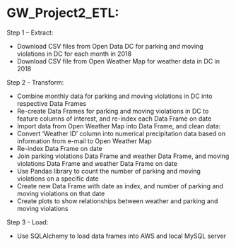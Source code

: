 # GW_Project2_ETL:

Step 1 – Extract:
  * Download CSV files from Open Data DC for parking and moving violations in DC for each month in 2018
  * Download CSV file from Open Weather Map for weather data in DC in 2018
  
Step 2 - Transform:
  * Combine monthly data for parking and moving violations in DC into respective Data Frames
  * Re-create Data Frames for parking and moving violations in DC to feature columns of interest, and re-index each Data Frame    on date
  * Import data from Open Weather Map into Data Frame, and clean data:
  * Convert ‘Weather ID’ column into numerical precipitation data based on information from e-mail to Open Weather Map
  * Re-index Data Frame on date
  * Join parking violations Data Frame and weather Data Frame, and moving violations Data Frame and weather Data Frame on date
  * Use Pandas library to count the number of parking and moving violations on a specific date
  * Create new Data Frame with date as index, and number of parking and moving violations on that date
  * Create plots to show relationships between weather and parking and moving violations

Step 3 - Load:
  * Use SQLAlchemy to load data frames into AWS and local MySQL server

